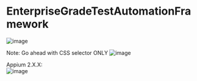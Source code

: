 # EnterpriseGradeTestAutomationFramework
![image](https://github.com/Rupesh253/EnterpriseGradeTestAutomationFramework/assets/18684949/a9bf5b9b-33da-4c7e-8b3b-35e4f2b43386)

Note: Go ahead with CSS selector ONLY 
![image](https://github.com/Rupesh253/EnterpriseGradeTestAutomationFramework/assets/18684949/f7508dee-73df-47fd-9cca-aeb8ee1315ce)

Appium 2.X.X:  
![image](https://github.com/Rupesh253/EnterpriseGradeTestAutomationFramework/assets/18684949/05cb57e6-509f-4c01-960a-32a24250b9ef)


